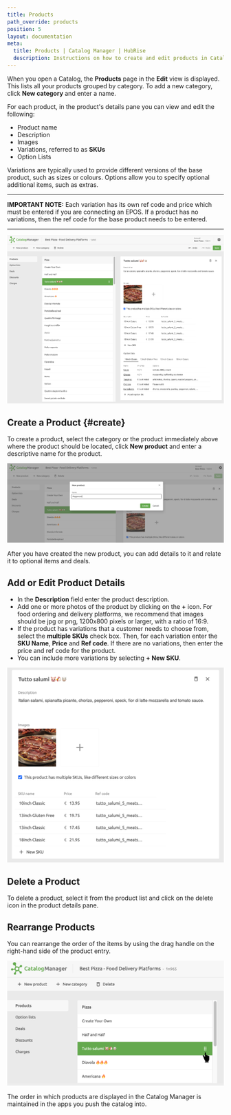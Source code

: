 ```yaml
---
title: Products
path_override: products
position: 5
layout: documentation
meta:
  title: Products | Catalog Manager | HubRise
  description: Instructions on how to create and edit products in Catalog Manager. Synchronise catalogs between your EPOS and your apps.
---
```


When you open a Catalog, the **Products** page in the **Edit** view is displayed.
This lists all your products grouped by category. To add a new category, click **New category** and enter a name.

For each product, in the product's details pane you can view and edit the following:

- Product name
- Description
- Images
- Variations, referred to as **SKUs**
- Option Lists

Variations are typically used to provide different versions of the base product, such as sizes or colours. Options allow you to specify optional additional items, such as extras.

---

**IMPORTANT NOTE:** Each variation has its own ref code and price which must be entered if you are connecting an EPOS. If a product has no variations, then the ref code for the base product needs to be entered.

---

![Catalog Manager Product List](./images/002-2x-product-list.png)

## Create a Product {#create}

To create a product, select the category or the product immediately above where the product should be located, click **New product** and enter a descriptive name for the product.

![Catalog Manager Create New Product](./images/009-2x-create-new-product.png)

After you have created the new product, you can add details to it and relate it to optional items and deals.

## Add or Edit Product Details

- In the **Description** field enter the product description.
- Add one or more photos of the product by clicking on the **+** icon. For food ordering and delivery platforms, we recommend that images should be jpg or png, 1200x800 pixels or larger, with a ratio of 16:9.
- If the product has variations that a customer needs to choose from, select the **multiple SKUs** check box.
  Then, for each variation enter the **SKU Name**, **Price** and **Ref code**.
  If there are no variations, then enter the price and ref code for the product.
- You can include more variations by selecting **+ New SKU**.

![Catalog Manager Add Product Details](./images/010-2x-new-product-details.png)

## Delete a Product

To delete a product, select it from the product list and click on the delete icon in the product details pane.

## Rearrange Products

You can rearrange the order of the items by using the drag handle on the right-hand side of the product entry.

![Catalog Manager Rearrange Products](./images/013-2x-move-product.png)

The order in which products are displayed in the Catalog Manager is maintained in the apps you push the catalog into.
